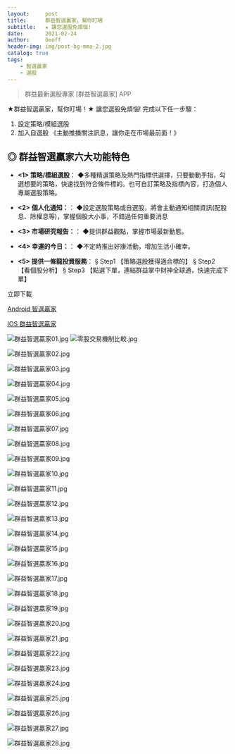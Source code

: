 ```yaml
---
layout:     post
title:      群益智選贏家，幫你盯場
subtitle:   ★ 讓您選股免煩惱!
date:       2021-02-24
author:     Geoff
header-img: img/post-bg-mma-2.jpg
catalog: true
tags:
    - 智選贏家
    - 選股
---
```



>群益最新選股專家 [群益智選贏家] APP 

★群益智選贏家，幫你盯場！★  讓您選股免煩惱!
完成以下任一步驟：
1. 設定策略/模組選股
2. 加入自選股
《主動推播關注訊息，讓你走在市場最前面！》

## ◎ 群益智選贏家六大功能特色


 - **<1> 策略/模組選股**：
 ◆多種精選策略及熱門指標供選擇，只要動動手指，勾選想要的策略，快速找到符合條件標的。也可自訂策略及指標內容，打造個人專屬選股策略。
 
  - **<2> 個人化通知：**：
 ◆設定選股策略或自選股，將會主動通知相關資訊(配股息、除權息等)，掌握個股大小事，不錯過任何重要消息
 
  - **<3> 市場研究報告：**：
 ◆提供群益觀點，掌握市場最新動態。
 
  - **<4> 幸運的今日：**：
 ◆不定時推出好康活動，增加生活小確幸。
 
  - **<5> 提供一條龍投資服務**：
 § Step1
【策略選股獲得適合標的】
§ Step2
【看個股分析】
§ Step3
【點選下單，連結群益掌中財神全球通，快速完成下單】
 
 立即下載
 
 [  Android 智選贏家 ](https://play.google.com/store/apps/details?id=com.mdbs.service)
 
 
 [  IOS 群益智選贏家 ](https://apps.apple.com/tw/app/%E7%BE%A4%E7%9B%8A%E6%99%BA%E9%81%B8%E8%B4%8F%E5%AE%B6/id1417741425)
 
![群益智選贏家01.jpg]({{site.baseurl}}/media/群益智選贏家01.jpg)
![零股交易機制比較.jpg]({{site.baseurl}}/media/零股交易機制比較.jpg)


![群益智選贏家02.jpg]({{site.baseurl}}/media/群益智選贏家02.jpg)

![群益智選贏家03.jpg]({{site.baseurl}}/media/群益智選贏家03.jpg)

![群益智選贏家04.jpg]({{site.baseurl}}/media/群益智選贏家04.jpg)

![群益智選贏家05.jpg]({{site.baseurl}}/media/群益智選贏家05.jpg)

![群益智選贏家06.jpg]({{site.baseurl}}/media/群益智選贏家06.jpg)

![群益智選贏家07.jpg]({{site.baseurl}}/media/群益智選贏家07.jpg)

![群益智選贏家08.jpg]({{site.baseurl}}/media/群益智選贏家08.jpg)

![群益智選贏家09.jpg]({{site.baseurl}}/media/群益智選贏家09.jpg)

![群益智選贏家10.jpg]({{site.baseurl}}/media/群益智選贏家10.jpg)

![群益智選贏家11.jpg]({{site.baseurl}}/media/群益智選贏家11.jpg)

![群益智選贏家12.jpg]({{site.baseurl}}/media/群益智選贏家12.jpg)

![群益智選贏家13.jpg]({{site.baseurl}}/media/群益智選贏家13.jpg)

![群益智選贏家14.jpg]({{site.baseurl}}/media/群益智選贏家14.jpg)

![群益智選贏家15.jpg]({{site.baseurl}}/media/群益智選贏家15.jpg)

![群益智選贏家16.jpg]({{site.baseurl}}/media/群益智選贏家16.jpg)

![群益智選贏家17.jpg]({{site.baseurl}}/media/群益智選贏家17.jpg)

![群益智選贏家18.jpg]({{site.baseurl}}/media/群益智選贏家18.jpg)

![群益智選贏家19.jpg]({{site.baseurl}}/media/群益智選贏家19.jpg)

![群益智選贏家20.jpg]({{site.baseurl}}/media/群益智選贏家20.jpg)

![群益智選贏家21.jpg]({{site.baseurl}}/media/群益智選贏家21.jpg)

![群益智選贏家22.jpg]({{site.baseurl}}/media/群益智選贏家22.jpg)

![群益智選贏家23.jpg]({{site.baseurl}}/media/群益智選贏家23.jpg)

![群益智選贏家24.jpg]({{site.baseurl}}/media/群益智選贏家24.jpg)

![群益智選贏家25.jpg]({{site.baseurl}}/media/群益智選贏家25.jpg)

![群益智選贏家26.jpg]({{site.baseurl}}/media/群益智選贏家26.jpg)

![群益智選贏家27.jpg]({{site.baseurl}}/media/群益智選贏家27.jpg)

![群益智選贏家28.jpg]({{site.baseurl}}/media/群益智選贏家28.jpg)

 
